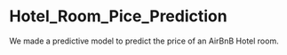 # Hotel_Room_Pice_Prediction
We made a predictive model to predict the price of an AirBnB Hotel room.
